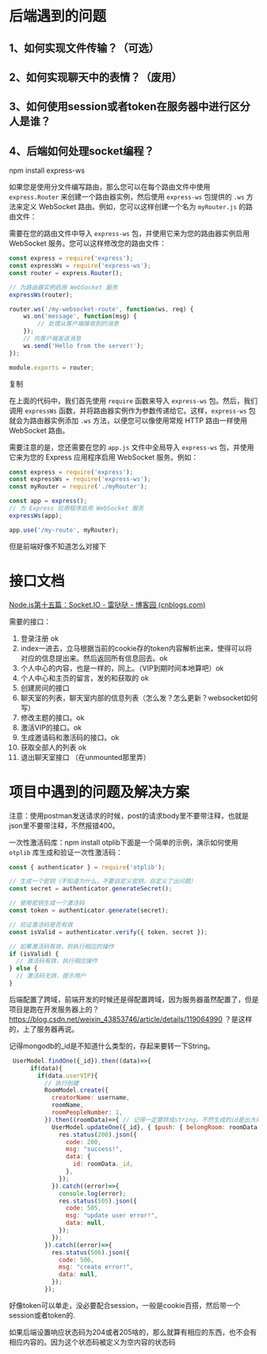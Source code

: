 # 后端遇到的问题

## 1、如何实现文件传输？（可选）



## 2、如何实现聊天中的表情？（废用）



## 3、如何使用session或者token在服务器中进行区分人是谁？



## 4、后端如何处理socket编程？

npm install express-ws

如果您是使用分文件编写路由，那么您可以在每个路由文件中使用 `express.Router` 来创建一个路由器实例，然后使用 `express-ws` 包提供的 `.ws` 方法来定义 WebSocket 路由。例如，您可以这样创建一个名为 `myRouter.js` 的路由文件：

需要在您的路由文件中导入 `express-ws` 包，并使用它来为您的路由器实例启用 WebSocket 服务。您可以这样修改您的路由文件：

```javascript
const express = require('express');
const expressWs = require('express-ws');
const router = express.Router();

// 为路由器实例启用 WebSocket 服务
expressWs(router);

router.ws('/my-websocket-route', function(ws, req) {
    ws.on('message', function(msg) {
        // 处理从客户端接收到的消息
    });
    // 向客户端发送消息
    ws.send('Hello from the server!');
});

module.exports = router;
```

复制

在上面的代码中，我们首先使用 `require` 函数来导入 `express-ws` 包。然后，我们调用 `expressWs` 函数，并将路由器实例作为参数传递给它。这样，`express-ws` 包就会为路由器实例添加 `.ws` 方法，以便您可以像使用常规 HTTP 路由一样使用 WebSocket 路由。

需要注意的是，您还需要在您的 `app.js` 文件中全局导入 `express-ws` 包，并使用它来为您的 Express 应用程序启用 WebSocket 服务。例如：

```javascript
const express = require('express');
const expressWs = require('express-ws');
const myRouter = require('./myRouter');

const app = express();
// 为 Express 应用程序启用 WebSocket 服务
expressWs(app);

app.use('/my-route', myRouter);
```

但是前端好像不知道怎么对接下

# 接口文档

[Node.js第十五篇：Socket.IO - 雷哒哒 - 博客园 (cnblogs.com)](https://www.cnblogs.com/lpl666/p/12986612.html)

需要的接口：

1. 登录注册   ok
2. index一进去，立马根据当前的cookie存的token内容解析出来，使得可以将对应的信息提出来。然后返回所有信息回去。ok
3. 个人中心的内容，也是一样的，同上。（VIP到期时间本地算吧）ok
4. 个人中心和主页的留言，发的和获取的 ok
5. 创建房间的接口
6. 聊天室的列表，聊天室内部的信息列表（怎么发？怎么更新？websocket如何写）
7. 修改主题的接口。ok
8. 激活VIP的接口。ok
9. 生成邀请码和激活码的接口。ok
10. 获取全部人的列表 ok
11. 退出聊天室接口 （在unmounted那里弄） 

# 项目中遇到的问题及解决方案

注意：使用postman发送请求的时候，post的请求body里不要带注释，也就是json里不要带注释，不然报错400。

一次性激活码库：npm install otplib下面是一个简单的示例，演示如何使用 `otplib` 库生成和验证一次性激活码：

```javascript
const { authenticator } = require('otplib');

// 生成一个密钥（不知道为什么，不要自定义密钥，自定义了出问题）
const secret = authenticator.generateSecret();

// 使用密钥生成一个激活码
const token = authenticator.generate(secret);

// 验证激活码是否有效
const isValid = authenticator.verify({ token, secret });

// 如果激活码有效，则执行相应的操作
if (isValid) {
  // 激活码有效，执行相应操作
} else {
  // 激活码无效，提示用户
}
```

后端配置了跨域，前端开发的时候还是得配置跨域，因为服务器虽然配置了，但是项目是跑在开发服务器上的？https://blog.csdn.net/weixin_43853746/article/details/119064990   ？是这样的，上了服务器再说。

记得mongodb的_id是不知道什么类型的，存起来要转一下String。

```js
 UserModel.findOne({_id}).then((data)=>{
      if(data){
        if(data.userVIP){
          // 执行创建
          RoomModel.create({
            creatorName: username,
            roomName,
            roomPeopleNumber: 1,
          }).then((roomData)=>{ // 记得一定要转成string，不然生成的id是出大问题的
            UserModel.updateOne({_id}, { $push: { belongRoom: roomData._id.toString() } }).then(()=>{
              res.status(200).json({
                code: 200,
                msg: "success!",
                data: {
                  id: roomData._id,
                },
              });
            }).catch((error)=>{
              console.log(error);
              res.status(505).json({
                code: 505,
                msg: "update user error!",
                data: null,
              });
            });
          }).catch((error)=>{
            res.status(506).json({
              code: 506,
              msg: "create error!",
              data: null,
            });
          });
```

  好像token可以单走，没必要配合session，一般是cookie百搭，然后带一个session或者token的.

如果后端设置响应状态码为204或者205啥的，那么就算有相应的东西，也不会有相应内容的。因为这个状态码被定义为空内容的状态码
